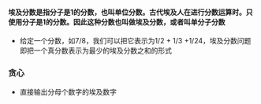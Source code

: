 #### 埃及分数是指分子是1的分数，也叫单位分数。古代埃及人在进行分数运算时。只使用分子是1的分数。因此这种分数也叫做埃及分数，或者叫单分子分数

* 给定一个分数，如7/8，我们可以把它表示为1/2 + 1/3 +1/24，埃及分数问题即把一个真分数表示为最少的埃及分数之和的形式

### 贪心

* 直接输出分母个数字的埃及数字
